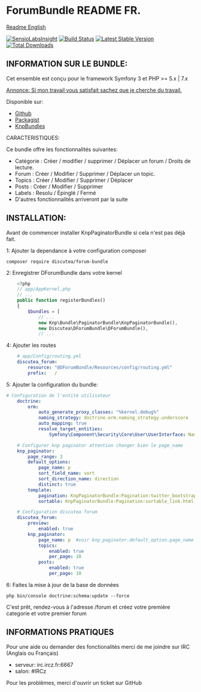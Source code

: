 ForumBundle README FR.
=============================


[Readme English](https://github.com/Discutea/DForumBundle/blob/master/README.md)


[![SensioLabsInsight](https://insight.sensiolabs.com/projects/3b4e49a6-9f64-4441-a88a-65c8f705b3d1/mini.png)](https://insight.sensiolabs.com/projects/3b4e49a6-9f64-4441-a88a-65c8f705b3d1) [![Build Status](https://api.travis-ci.org/Discutea/DForumBundle.png)](https://travis-ci.org/Discutea/DForumBundle) [![Latest Stable Version](https://poser.pugx.org/discutea/forum-bundle/v/stable.png)](https://packagist.org/packages/discutea/forum-bundle) [![Total Downloads](https://poser.pugx.org/discutea/forum-bundle/downloads)](https://packagist.org/packages/discutea/forum-bundle) 

## INFORMATION SUR LE BUNDLE:

Cet ensemble est conçu pour le framework Symfony 3 et PHP >= 5.x | 7.x

[Annonce: Si mon travail vous satisfait sachez que je cherche du travail.](https://www.linkedin.com/in/verdierdavid)

Disponible sur: 
* [Github](https://github.com/Discutea/DForumBundle)
* [Packagist](https://packagist.org/packages/discutea/forum-bundle)
* [KnpBundles](http://knpbundles.com/Discutea/DForumBundle)

CARACTERISTIQUES:

Ce bundle offre les fonctionnalités suivantes:

* Catégorie : Créer / modifier / supprimer / Déplacer un forum / Droits de lecture.
* Forum : Créer / Modifier / Supprimer / Déplacer un topic.
* Topics : Créer / Modifier / Supprimer / Déplacer
* Posts : Créer / Modifier / Supprimer
* Labels : Resolu / Épinglé / Fermé
* D'autres fonctionnalités arriveront par la suite

## INSTALLATION:

Avant de commencer installer KnpPaginatorBundle si cela n'est pas déjà fait.

1: Ajouter la dependance à votre configuration composer


    composer require discutea/forum-bundle

2: Enregistrer DForumBundle dans votre kernel

```php
    <?php
    // app/AppKernel.php
    // ...
    public function registerBundles()
    {
        $bundles = [
            // ...
            new Knp\Bundle\PaginatorBundle\KnpPaginatorBundle(),
            new Discutea\DForumBundle\DForumBundle(),
            // ...
```

4: Ajouter les routes

```yml
    # app/Config/routing.yml
    discutea_forum:
        resource: "@DForumBundle/Resources/config/routing.yml"
        prefix:   /
```
5: Ajouter la configuration du bundle:
```yml
# Configuration de l'entité utilisateur
    doctrine:
        orm:
            auto_generate_proxy_classes: "%kernel.debug%"
            naming_strategy: doctrine.orm.naming_strategy.underscore
            auto_mapping: true
            resolve_target_entities:
                Symfony\Component\Security\Core\User\UserInterface: Namespace\YourUserBundle\Entity\User

    # Configurer knp paginator attention changer bien le page_name
    knp_paginator:
        page_range: 3
        default_options:
            page_name: p
            sort_field_name: sort
            sort_direction_name: direction
            distinct: true
        template:
            pagination: KnpPaginatorBundle:Pagination:twitter_bootstrap_v3_pagination.html.twig
            sortable: KnpPaginatorBundle:Pagination:sortable_link.html.twig

    # Configuration discutea forum
    discutea_forum:
        preview:
            enabled: true
        knp_paginator:
            page_name: p  #voir knp_paginator.default_option.page_name
            topics:
                enabled: true
                per_page: 10
            posts:
                enabled: true
                per_page: 10
```
6: Faites la mise à jour de la base de données


    php bin/console doctrine:schema:update --force


C'est prêt, rendez-vous à l'adresse /forum et créez votre première categorie et votre premier forum


##  INFORMATIONS PRATIQUES


Pour une aide ou demander des fonctionalités merci de me joindre sur IRC (Anglais ou Français)
  - serveur: irc.ircz.fr:6667
  - salon:   #IRCz
    
Pour les problèmes, merci d'ouvrir un ticket sur GitHub
